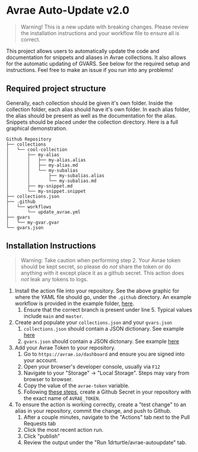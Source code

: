 # Avrae Auto-Update v2.0

> Warning! This is a new update with breaking changes. Please review the installation instructions and your workflow file to ensure all is correct.

This project allows users to automatically update the code and documentation for snippets and aliases in Avrae collections. It also allows for the automatic updating of GVARS. See below for the required setup and instructions. Feel free to make an issue if you run into any problems!

## Required project structure

Generally, each collection should be given it's own folder. Inside the collection folder, each alias should have it's own folder. In each alias folder, the alias should be present as well as the documentation for the alias. Snippets should be placed under the collection directory. Here is a full graphical demonstration.

```text
Github Repository
├── collections
│   └── cool-collection
│       ├── my-alias
│       │   ├── my-alias.alias
│       │   ├── my-alias.md
│       │   └── my-subalias
│       │       ├── my-subalias.alias
│       │       └── my-subalias.md
│       ├── my-snippet.md
│       └── my-snippet.snippet
├── collections.json
├── .github
│   └── workflows
│       └── update_avrae.yml
├── gvars
│   └── my-gvar.gvar
└── gvars.json
```

## Installation Instructions

> Warning: Take caution when performing step 2. Your Avrae token should be kept secret, so please do *not* share the token or do anything with it except place it as a github secret. This action does *not* leak any tokens to logs.

1. Install the action file into your repository. See the above graphic for where the YAML file should go, under the `.github` directory. An example workflow is provided in the example folder, [here](https://github.com/1drturtle/avrae-autoupdate/tree/dev/examples/ex-workflow.yml).
    1. Ensure that the correct branch is present under line 5. Typical values include `main` and `master`.
2. Create and populate your `collections.json` and your `gvars.json`
    1. `collections.json` should contain a JSON dictionary. See example [here](https://github.com/1drturtle/avrae-autoupdate/blob/dev/examples/ex-collections.json)
    2. `gvars.json` should contain a JSON dictonary. See example [here](https://github.com/1drturtle/avrae-autoupdate/blob/dev/examples/ex-gvars.json)
3. Add your Avrae Token to your repository.
    1. Go to `https://avrae.io/dashboard` and ensure you are signed into your account.
    2. Open your browser's developer console, usually via `F12`
    3. Navigate to your "Storage" -> "Local Storage". Steps may vary from browser to browser.
    4. Copy the value of the `avrae-token` variable.
    5. Following [these steps](https://docs.github.com/en/actions/security-guides/using-secrets-in-github-actions#creating-secrets-for-a-repository), create a Github Secret in your repository with the exact name of `AVRAE_TOKEN`.
4. To ensure the action is working correctly, create a "test change" to an alias in your repository, commit the change, and push to Github.
    1. After a couple minutes, navigate to the "Actions" tab next to the Pull Requests tab
    2. Click the most recent action run.
    3. Click "publish"
    4. Review the output under the "Run 1drturtle/avrae-autoupdate" tab.
